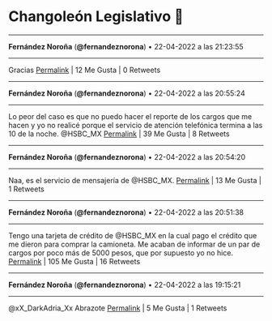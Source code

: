 # Changoleón Legislativo 🙈
*****
**Fernández Noroña** (**@fernandeznorona**) • 22-04-2022 a las 21:23:55
*****
Gracias
[Permalink](https://twitter.com/fernandeznorona/status/1517736000067293184) | 12 Me Gusta | 0 Retweets
*****
**Fernández Noroña** (**@fernandeznorona**) • 22-04-2022 a las 20:55:24
*****
Lo peor del caso es que no puedo hacer el reporte de los cargos que me hacen y yo no realicé porque el servicio de atención telefónica termina a las 10 de la noche. @HSBC_MX
[Permalink](https://twitter.com/fernandeznorona/status/1517728825001472001) | 39 Me Gusta | 8 Retweets
*****
**Fernández Noroña** (**@fernandeznorona**) • 22-04-2022 a las 20:54:20
*****
Naa, es el servicio de mensajería de @HSBC_MX.
[Permalink](https://twitter.com/fernandeznorona/status/1517728555429339136) | 13 Me Gusta | 1 Retweets
*****
**Fernández Noroña** (**@fernandeznorona**) • 22-04-2022 a las 20:51:38
*****
Tengo una tarjeta de crédito de @HSBC_MX en la cual pago el crédito que me dieron para comprar la camioneta. Me acaban de informar de un par de cargos por poco más de 5000 pesos, que por supuesto yo no hice.
[Permalink](https://twitter.com/fernandeznorona/status/1517727877931827200) | 105 Me Gusta | 16 Retweets
*****
**Fernández Noroña** (**@fernandeznorona**) • 22-04-2022 a las 19:15:21
*****
@xX_DarkAdria_Xx Abrazote
[Permalink](https://twitter.com/fernandeznorona/status/1517703644744847360) | 5 Me Gusta | 1 Retweets